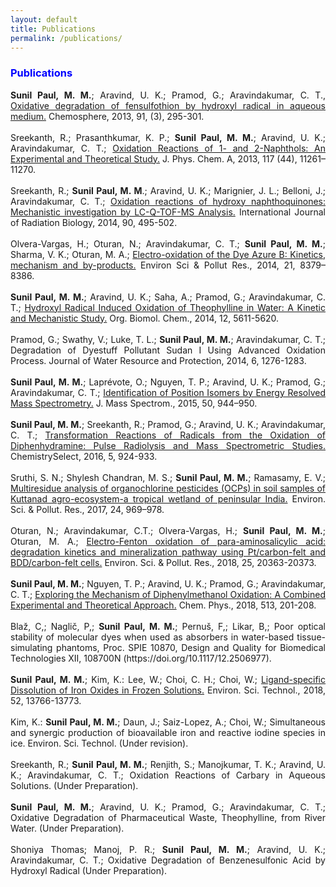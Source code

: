 ```yaml
---
layout: default
title: Publications
permalink: /publications/
---
```


<style>
    tab1 { padding-left: 4em; }
</style>

<h3 style="color: blue; text-align: left;">Publications</h3>

<p style="text-align: justify;"><strong>Sunil Paul, M. M.</strong>; Aravind, U. K.; Pramod, G.; Aravindakumar, C. T., <a href="https://www.sciencedirect.com/science/article/pii/S0045653512014385?via%3Dihub" target="_blank">Oxidative degradation of fensulfothion by hydroxyl radical in aqueous medium.</a> Chemosphere, 2013, 91, (3), 295-301.<br>
<br>Sreekanth, R.; Prasanthkumar, K. P.; <strong>Sunil Paul, M. M.</strong>; Aravind, U. K.; Aravindakumar, C. T.; <a href="https://pubs.acs.org/doi/abs/10.1021/jp4081355" target="_blank">Oxidation Reactions of 1- and 2-Naphthols: An Experimental and Theoretical Study.</a> J. Phys. Chem. A, 2013, 117 (44), 11261–11270.<br>
<br>Sreekanth, R.; <strong>Sunil Paul, M. M</strong>.; Aravind, U. K.; Marignier, J. L.; Belloni, J.; Aravindakumar, C. T.; <a href="http://www.tandfonline.com/doi/full/10.3109/09553002.2014.899451" target="_blank">Oxidation reactions of hydroxy naphthoquinones: Mechanistic investigation by LC-Q-TOF-MS Analysis.</a> International Journal of Radiation Biology, 2014, 90, 495-502.<br>
<br>Olvera-Vargas, H.; Oturan, N.; Aravindakumar, C. T.; <strong>Sunil Paul, M. M.</strong>; Sharma, V. K.;  Oturan, M. A.; <a href="https://link.springer.com/article/10.1007/s11356-014-2772-4" target="_blank">Electro-oxidation of the Dye Azure B: Kinetics, mechanism and by-products.</a> Environ Sci & Pollut Res., 2014, 21, 8379–8386.<br>
<br><strong>Sunil Paul, M. M.</strong>; Aravind, U. K.; Saha, A.; Pramod, G.; Aravindakumar, C. T.; <a href="http://pubs.rsc.org/-/content/articlehtml/2014/ob/c4ob00102h" target="_blank">Hydroxyl Radical Induced Oxidation of Theophylline in Water: A Kinetic and Mechanistic Study.</a> Org. Biomol. Chem., 2014, 12, 5611-5620.<br>
<br>Pramod, G.; Swathy, V.; Luke, T. L.; <strong>Sunil Paul, M. M.</strong>; Aravindakumar, C. T.; Degradation of Dyestuff Pollutant Sudan I Using Advanced Oxidation Process. Journal of Water Resource and Protection, 2014, 6, 1276-1283.<br>
<br><strong>Sunil Paul, M. M.</strong>; Laprévote, O.; Nguyen, T. P.; Aravind, U. K.; Pramod, G.; Aravindakumar, C. T.; <a href="http://onlinelibrary.wiley.com/doi/10.1002/jms.3607/full" target="_blank">Identification of Position Isomers by Energy Resolved Mass Spectrometry.</a> J. Mass Spectrom., 2015, 50, 944–950.<br>
<br><strong>Sunil Paul, M. M.</strong>; Sreekanth, R.; Pramod, G.; Aravind, U. K.; Aravindakumar, C. T.; <a href="http://onlinelibrary.wiley.com/doi/10.1002/slct.201600103/abstract" target="_blank">Transformation Reactions of Radicals from the Oxidation of Diphenhydramine: Pulse Radiolysis and Mass Spectrometric Studies.</a> ChemistrySelect, 2016, 5, 924-933.<br>
<br>Sruthi, S. N.; Shylesh Chandran, M. S.; <strong>Sunil Paul, M. M.</strong>; Ramasamy, E. V.; <a href="https://link.springer.com/article/10.1007%2Fs11356-016-7834-3" target="_blank">Multiresidue analysis of organochlorine pesticides (OCPs) in soil samples of Kuttanad agro-ecosystem-a tropical wetland of peninsular India.</a> Environ. Sci. & Pollut. Res., 2017, 24, 969–978.<br>
<br>Oturan, N.; Aravindakumar, C.T.; Olvera-Vargas, H.; <strong>Sunil Paul, M. M.</strong>; Oturan, M. A.; <a href="https://link.springer.com/article/10.1007%2Fs11356-017-9309-6" target="_blank">Electro-Fenton oxidation of para-aminosalicylic acid: degradation kinetics and mineralization pathway using Pt/carbon-felt and BDD/carbon-felt cells.</a> Environ. Sci. & Pollut. Res., 2018, 25, 20363-20373.<br>
<br><strong>Sunil Paul, M. M.</strong>; Nguyen, T. P.; Aravind, U. K.; Pramod, G.; Aravindakumar, C. T.; <a href="https://www.sciencedirect.com/science/article/pii/S0301010418306980" target="_blank">Exploring the Mechanism of Diphenylmethanol Oxidation: A Combined Experimental and Theoretical Approach.</a> Chem. Phys., 2018, 513, 201-208.<br>
<br>Blaž, C,; Naglič, P,; <strong>Sunil Paul, M. M.</strong>; Pernuš, F,; Likar, B,; Poor optical stability of molecular dyes when used as absorbers in water-based tissue-simulating phantoms, Proc. SPIE 10870, Design and Quality for Biomedical Technologies XII, 108700N (https://doi.org/10.1117/12.2506977).<br>
<br><strong>Sunil Paul, M. M.</strong>; Kim, K.: Lee, W.; Choi, C. H.; Choi, W.; <a href="https://pubs.acs.org/doi/10.1021/acs.est.8b04484" target="_blank">Ligand-specific Dissolution of Iron Oxides in Frozen Solutions.</a> Environ. Sci. Technol., 2018, 52, 13766-13773.<br>
<br>Kim, K.: <strong>Sunil Paul, M. M.</strong>; Daun, J.; Saiz-Lopez, A.; Choi, W.; Simultaneous and synergic production of bioavailable iron and reactive iodine species in ice. Environ. Sci. Technol. (Under revision).<br>
<br>Sreekanth, R.; <strong>Sunil Paul, M. M.</strong>; Renjith, S.; Manojkumar, T. K.; Aravind, U. K.; Aravindakumar, C. T.; Oxidation Reactions of Carbary in Aqueous Solutions. (Under Preparation).<br>
<br><strong>Sunil Paul, M. M.</strong>; Aravind, U. K.; Pramod, G.; Aravindakumar, C. T.; Oxidative Degradation of Pharmaceutical Waste, Theophylline, from River Water. (Under Preparation).<br>
<br>Shoniya Thomas; Manoj, P. R.; <strong>Sunil Paul, M. M.</strong>; Aravind, U. K.; Aravindakumar, C. T.; Oxidative Degradation of Benzenesulfonic Acid by Hydroxyl Radical (Under Preparation).</p>
